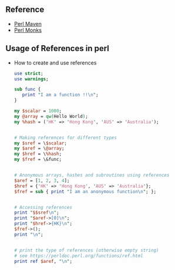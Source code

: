 ## Reference
* [Perl Maven](https://perlmaven.com/perl-tutorial)
* [Perl Monks](https://www.perlmonks.org/)

## Usage of References in perl

-   How to create and use references

     ```perl
     use strict;
     use warnings;
     
     sub func {
        print "I am a function !!\n";
     }
     
     my $scalar = 1000;
     my @array = qw(Hello World);
     my %hash = ('HK' => 'Hong Kong', 'AUS' => 'Australia');
     
     
     # Making references for different types
     my $sref = \$scalar;
     my $aref = \@array;
     my $href = \%hash;
     my $fref = \&func;
     
     
     # Anonymous arrays, hashes and subroutines using references
     $aref = [1, 2, 3, 4];
     $href = {'HK' => 'Hong Kong', 'AUS' => 'Australia'};
     $fref = sub { print "I am an anonymous function\n"; };
     
     
     # Accessing references
     print "$$sref\n";
     print "$aref->[0]\n";
     print "$href->{HK}\n";
     $fref->();
     print "\n";
     
     
     # print the type of references (otherwise empty string)
     # see https://perldoc.perl.org/functions/ref.html
     print ref $aref, "\n";
     ```

<br>

